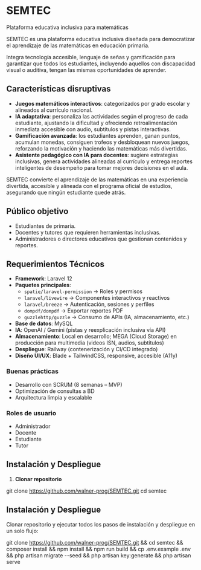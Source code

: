 # SEMTEC

Plataforma educativa inclusiva para matemáticas

SEMTEC es una plataforma educativa inclusiva diseñada para democratizar el aprendizaje de las matemáticas en educación primaria.  

Integra tecnología accesible, lenguaje de señas y gamificación para garantizar que todos los estudiantes, incluyendo aquellos con discapacidad visual o auditiva, tengan las mismas oportunidades de aprender.



## Características disruptivas

- **Juegos matemáticos interactivos**: categorizados por grado escolar y alineados al currículo nacional.  
- **IA adaptativa**: personaliza las actividades según el progreso de cada estudiante, ajustando la dificultad y ofreciendo retroalimentación inmediata accesible con audio, subtítulos y pistas interactivas.  
- **Gamificación avanzada**: los estudiantes aprenden, ganan puntos, acumulan monedas, consiguen trofeos y desbloquean nuevos juegos, reforzando la motivación y haciendo las matemáticas más divertidas.  
- **Asistente pedagógico con IA para docentes**: sugiere estrategias inclusivas, genera actividades alineadas al currículo y entrega reportes inteligentes de desempeño para tomar mejores decisiones en el aula.  

SEMTEC convierte el aprendizaje de las matemáticas en una experiencia divertida, accesible y alineada con el programa oficial de estudios, asegurando que ningún estudiante quede atrás.



## Público objetivo

- Estudiantes de primaria.  
- Docentes y tutores que requieren herramientas inclusivas.  
- Administradores o directores educativos que gestionan contenidos y reportes.  



## Requerimientos Técnicos

- **Framework**: Laravel 12  
- **Paquetes principales**:
  - `spatie/laravel-permission` → Roles y permisos  
  - `laravel/livewire` → Componentes interactivos y reactivos  
  - `laravel/breeze` → Autenticación, sesiones y perfiles  
  - `dompdf/dompdf` → Exportar reportes PDF  
  - `guzzlehttp/guzzle` → Consumo de APIs (IA, almacenamiento, etc.)  
- **Base de datos**: MySQL  
- **IA**: OpenAI / Gemini (pistas y reexplicación inclusiva vía API)  
- **Almacenamiento**: Local en desarrollo; MEGA (Cloud Storage) en producción para multimedia (videos ISN, audios, subtítulos)  
- **Despliegue**: Railway (contenerización y CI/CD integrado)  
- **Diseño UI/UX**: Blade + TailwindCSS, responsive, accesible (A11y)  

### Buenas prácticas

- Desarrollo con SCRUM (8 semanas – MVP)  
- Optimización de consultas a BD  
- Arquitectura limpia y escalable  

### Roles de usuario

- Administrador  
- Docente  
- Estudiante  
- Tutor  


## Instalación y Despliegue

1. **Clonar repositorio**

git clone https://github.com/walner-prog/SEMTEC.git
cd semtec


## Instalación y Despliegue

Clonar repositorio y ejecutar todos los pasos de instalación y despliegue en un solo flujo:


git clone https://github.com/walner-prog/SEMTEC.git && cd semtec && composer install && npm install && npm run build && cp .env.example .env && php artisan migrate --seed && php artisan key:generate && php artisan serve

